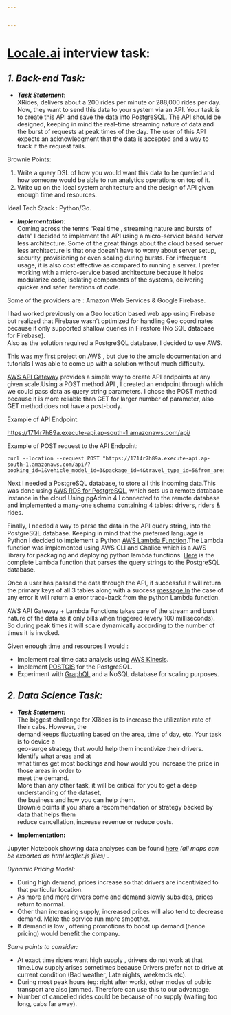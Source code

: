 ```yaml
---


---
```


<h1 id="locale.ai-interview-task"><strong><a href="http://Locale.ai">Locale.ai</a> interview task:</strong></h1>
<h2 id="back-end-task"><em>1. Back-end Task:</em></h2>
<ul>
<li><em><strong>Task Statement</strong></em>:<br>
XRides, delivers about a 200 rides per minute or 288,000 rides per day. Now, they want to send this data to your system via an API. Your task is to create this API and save the data into PostgreSQL. The API should be designed, keeping in mind the real-time streaming nature of data and the burst of requests at peak times of the day. The user of this API expects an acknowledgment that the data is accepted and a way to track if the request fails.</li>
</ul>
<p>Brownie Points:</p>
<ol>
<li>Write a query DSL of how you would want this data to be queried and how someone would be able to run analytics operations on top of it.</li>
<li>Write up on the ideal system architecture and the design of API given enough time and resources.</li>
</ol>
<p>Ideal Tech Stack : Python/Go.</p>
<ul>
<li><em><strong>Implementation</strong></em>:<br>
Coming across the  terms “Real time , streaming nature and bursts of data”  I decided to implement the API using a micro-service based server less architecture. Some of the great things about the cloud based server less architecture is that one  doesn’t have to  worry about server setup, security, provisioning or even scaling during bursts. For infrequent usage, it is also cost effective as compared to running a server. I prefer working with a micro-service based architecture because it helps modularize code, isolating components of the systems, delivering quicker and safer iterations of code.</li>
</ul>
<p>Some of the providers are : Amazon Web Services &amp; Google Firebase.</p>
<p>I had worked previously on a Geo location based web app using Firebase but realized that Firebase wasn’t optimized for handling Geo coordinates because it only supported shallow queries in Firestore (No SQL database for Firebase).<br>
Also as the solution required a PostgreSQL database, I decided to use AWS.</p>
<p>This was my first project on AWS , but due to the ample documentation and tutorials I was able to come up with a solution without much difficulty.</p>
<p><a href="https://aws.amazon.com/api-gateway/">AWS API Gateway</a> provides a simple way to create API endpoints at any given scale.Using a POST method API , I created an endpoint through which we could pass  data as query string parameters. I chose the POST method because it is more reliable than GET for larger number of parameter, also GET method does not have a post-body.</p>
<p>Example of  API Endpoint:</p>
<p><a href="https://1714r7h89a.execute-api.ap-south-1.amazonaws.com/api/">https://1714r7h89a.execute-api.ap-south-1.amazonaws.com/api/</a></p>
<p>Example of POST request to the API Endpoint:</p>
<pre><code>curl --location --request POST "https://1714r7h89a.execute-api.ap-south-1.amazonaws.com/api/?booking_id=1&amp;vehicle_model_id=3&amp;package_id=4&amp;travel_type_id=5&amp;from_area_id=6&amp;to_area_id=7&amp;from_city_id=8&amp;to_city_id=9&amp;from_date=10&amp;to_date=11&amp;online_booking=12&amp;booking_created=13&amp;from_lat=14&amp;from_long=15&amp;to_lat=16&amp;to_long=17&amp;driver_id=18&amp;user_id=22"
</code></pre>
<p>Next I needed a PostgreSQL database, to store all this incoming data.This was done using <a href="https://aws.amazon.com/rds/postgresql/">AWS RDS for PostgreSQL</a>, which sets us a remote database instance in the cloud.Using pgAdmin 4 I connected to the remote database and implemented a many-one schema containing 4 tables: drivers, riders &amp; rides.</p>
<p>Finally, I needed a way to parse the data in the API query string, into the PostgreSQL database. Keeping in mind that  the preferred language is Python I decided to implement a Python <a href="https://aws.amazon.com/lambda/">AWS Lambda Function</a>.The Lambda function was implemented using AWS CLI and Chalice which is a AWS library for packaging and deploying python lambda functions. <a href="https://github.com/davepaiva/locale-ai/blob/master/locale-api/app.py">Here</a> is the complete Lambda function that parses the query strings to the PostgreSQL database.</p>
<p>Once a user has passed the data through the API, if successful it will return the primary keys of all 3 tables along with a success <a href="http://message.In">message.In</a> the case of any error it will return a error trace-back from the python Lambda function.</p>
<p>AWS API Gateway + Lambda Functions takes care of the stream and burst nature of the data as it only bills when triggered (every 100 milliseconds). So during peak times it will scale dynamically according to the number of times it is invoked.</p>
<p>Given enough time and resources I would :</p>
<ul>
<li>Implement real time data analysis using <a href="https://aws.amazon.com/kinesis/data-analytics/">AWS Kinesis</a>.</li>
<li>Implement <a href="https://postgis.net/features/">POSTGIS</a> for the PostgreSQL.</li>
<li>Experiment with <a href="https://graphql.org/">GraphQL</a> and a NoSQL database for scaling purposes.</li>
</ul>
<h2 id="data-science-task"><em>2. Data Science Task:</em></h2>
<ul>
<li>
<p><em><strong>Task Statement:</strong></em><br>
The biggest challenge for XRides is to increase the utilization rate of their cabs. However, the<br>
demand keeps fluctuating based on the area, time of day, etc. Your task is to device a<br>
geo-surge strategy that would help them incentivize their drivers. Identify what areas and at<br>
what times get most bookings and how would you increase the price in those areas in order to<br>
meet the demand.<br>
More than any other task, it will be critical for you to get a deep understanding of the dataset,<br>
the business and how you can help them.<br>
Brownie points if you share a recommendation or strategy backed by data that helps them<br>
reduce cancellation, increase revenue or reduce costs.</p>
</li>
<li>
<p><strong>Implementation:</strong></p>
</li>
</ul>
<p>Jupyter Notebook showing data analyses can be found <a href="https://github.com/davepaiva/locale-ai/blob/master/Data%20Science.ipynb">here</a> <em>(all maps can be exported as html leaflet.js files)</em> .</p>
<p><em>Dynamic Pricing Model:</em></p>
<ul>
<li>During high demand, prices increase so that drivers are incentivized to that particular location.</li>
<li>As more and more drivers come and demand slowly subsides, prices return to normal.</li>
<li>Other than increasing supply, increased prices will also tend to decrease demand. Make the service run more smoother.</li>
<li>If demand is low , offering promotions to boost up demand (hence pricing) would benefit the company.</li>
</ul>
<p><em>Some points to consider:</em></p>
<ul>
<li>At exact time riders want high supply , drivers do not work at that time.Low supply arises sometimes because Drivers prefer not to drive at current condition (Bad weather, Late nights, weekends etc).</li>
<li>During most peak hours (eg: right after work), other modes of public transport are also jammed. Therefore can use this to our advantage.</li>
<li>Number of cancelled rides could be because of no supply (waiting too long, cabs far away).</li>
</ul>

